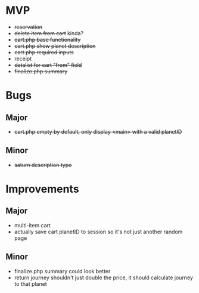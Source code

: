 # MVP
- ~~reservation~~
- ~~delete item from cart~~ kinda?
- ~~cart.php base functionality~~
- ~~cart.php show planet description~~
- ~~cart.php required inputs~~
- receipt
- ~~datalist for cart "from" field~~
- ~~finalize.php summary~~

# Bugs
## Major
- ~~cart.php empty by default, only display \<main> with a valid planetID~~

## Minor
- ~~saturn description typo~~

# Improvements
## Major
- multi-item cart
- actually save cart planetID to session so it's not just another random page

## Minor
- finalize.php summary could look better
- return journey shouldn't just double the price, it should calculate journey to that planet
